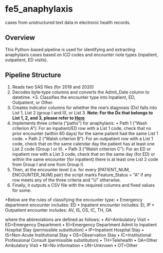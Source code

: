# fe5_anaphylaxis
 cases from unstructured text data in electronic health records.

## Overview
This Python-based pipeline is used for identifying and extracting anaphylaxis cases based on ICD codes and encounter note types (inpatient, outpatient, ED visits).

## Pipeline Structure
1. Reads two SAS files (for 2019 and 2020)
2. Decodes byte‐type columns and converts the Admit_Date column to datetime.
*3. Classifies the encounter type into Inpatient, ED, Outpatient, or Other.
4. Creates indicator columns for whether the row’s diagnosis (Dx) falls into List 1, List 2 (group I and II), or List 3. **Note: For the Dx that belongs to List 1, 2, and 3, please refer to [Here](./Cohort%20identification%20of%20potential%20anaphylaxis%20events.pdf)**
5. Implements three criteria (“paths”) for anaphylaxis:
    • Path 1 (“Wash criterion A”): For an inpatient/ED row with a List 1 code, check that no prior encounter (within 60 days) for the same patient had the same List 1 code.
    • Path 2 (“Walsh criterion B”): For an outpatient row with a List 1 code, check that on the same calendar day the patient has at least one List 2 code (Group I or II).
    • Path 3 (“Walsh criterion C”): For an ED or inpatient row with a List 3 code, check that on the same day (for ED) or within the same encounter (for inpatient) there is at least one List 2 code from Group I and one from Group II.
6. Then, at the encounter level (i.e. for every [PATIENT_NUM, ENCOUNTER_NUM] pair) the script marks Feature_Status = "A" if any row meets any of the three criteria and "U" otherwise.
7. Finally, it outputs a CSV file with the required columns and fixed values for some.

*Below are the rules of classifying the encounter type:
• Emergency department encounter includes: ED
• Inpatient encounter includes: EI, IP
• Outpatient encounter includes: AV, IS, OS, IC, TH, OA

where the abbreviations are defined as follows:
• AV=Ambulatory  Visit
• ED=Emergency  Department
• EI=Emergency  Department  Admit  to  Inpatient  Hospital  Stay  (permissible  substitution)
• IP=Inpatient  Hospital  Stay
• IS=Non-Acute  Institutional  Stay
• OS=Observation  Stay
• IC=Institutional  Professional  Consult  (permissible  substitution)
• TH=Telehealth
• OA=Other  Ambulatory  Visit
• NI=No  information
• UN=Unknown
• OT=Other
